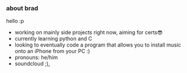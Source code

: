 ### about brad
hello :p

- working on mainly side projects right now, aiming for certs😎
- currently learning python and C
- looking to eventually code a program that allows you to install music onto an iPhone
  from your PC :)
- pronouns: he/him
- soundcloud [;)](https://soundcloud.com/prodbybrxdy),
